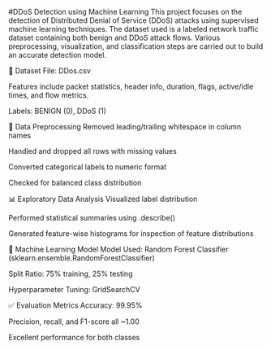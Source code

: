 #DDoS Detection using Machine Learning
This project focuses on the detection of Distributed Denial of Service (DDoS) attacks using supervised machine learning techniques. The dataset used is a labeled network traffic dataset containing both benign and DDoS attack flows. Various preprocessing, visualization, and classification steps are carried out to build an accurate detection model.

📁 Dataset
File: DDos.csv

Features include packet statistics, header info, duration, flags, active/idle times, and flow metrics.

Labels: BENIGN (0), DDoS (1)

🧹 Data Preprocessing
Removed leading/trailing whitespace in column names

Handled and dropped all rows with missing values

Converted categorical labels to numeric format

Checked for balanced class distribution

📊 Exploratory Data Analysis
Visualized label distribution

Performed statistical summaries using .describe()

Generated feature-wise histograms for inspection of feature distributions

🧠 Machine Learning Model
Model Used: Random Forest Classifier (sklearn.ensemble.RandomForestClassifier)

Split Ratio: 75% training, 25% testing

Hyperparameter Tuning: GridSearchCV 

✅ Evaluation Metrics
Accuracy: 99.95%

Precision, recall, and F1-score all ~1.00

Excellent performance for both classes
